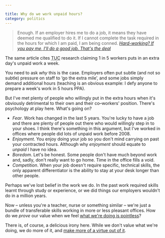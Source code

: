```yaml
---

title: Why do we work unpaid hours?
category: politics
---
```


> Enough. If an employer hires me to do a job, it means they have deemed me qualified to do it. If I cannot complete the task required in the hours for which I am paid, I am being conned. <cite><a href="http://www.theguardian.com/commentisfree/2013/nov/17/hard-work-pay-good-job">Hard-working? If you pay me, I'll do a good job. That's the deal</a></cite>

The same article cites <abbr title="Trade Union Council">TUC</abbr> research claiming 1 in 5 workers puts in an extra day's unpaid work a week.

You need to ask *why* this is the case. Employers often put subtle (and not so subtle) pressure on staff to &#8216;go the extra mile&#8217;, and some jobs simply demand additional hours (teaching is an obvious example: I defy anyone to prepare a week's work in 5 hours PPA).

But I've met plenty of people who willingly put in the extra hours when it's obviously detrimental to their own and their co&#8211;workers' position. There's psychology at play here. What's going on?

- *Fear*. Work has changed in the last 5 years. You're lucky to have a job and there are plenty of people out there who would willingly step in to your shoes. I think there's something in this argument, but I've worked in offices where people did lots of unpaid work before 2008.
- *Enjoyment*. You enjoy doing your job so you don't mind carrying on past your contracted hours. Although why *enjoyment* should equate to *unpaid* I have no idea.
- *Boredom*. Let's be honest. Some people don't have much beyond work and, sadly, don't really want to go home. Time in the office fills a void.
- *Competition*. When your job doesn't require specific, technical skills, the only apparent differentiator is the ability to stay at your desk longer than other people.

Perhaps we've lost belief in the work we do. In the past work required skills learnt through study or experience, or we did things our employers wouldn't do in a million years.

Now &#8211; unless you're a teacher, nurse or something similar &#8211; we're just a bundle of transferable skills working in more or less pleasant offices. How do we *prove* our value when we feel <a href="http://www.strikemag.org/bullshit-jobs/">what we're doing is pointless</a>?

There is, of course, a delicious irony here. While we don't value what we're doing, we do more of it, and <a href="http://blogs.ft.com/westminster/2013/09/tory-ministers-try-to-flog-the-phrase-hardworking-to-death/">make more of a virtue out of it</a>.
